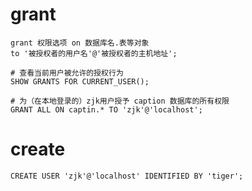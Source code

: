 # grant

```mysql
grant 权限选项 on 数据库名.表等对象
to '被授权者的用户名'@'被授权者的主机地址';
```

```mysql
# 查看当前用户被允许的授权行为
SHOW GRANTS FOR CURRENT_USER();
```

```mysql
# 为（在本地登录的）zjk用户授予 caption 数据库的所有权限
GRANT ALL ON captin.* TO 'zjk'@'localhost';
```

# create

```shell
CREATE USER 'zjk'@'localhost' IDENTIFIED BY 'tiger';
```

